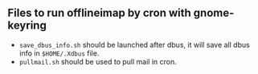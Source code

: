 ## Files to run offlineimap by cron with gnome-keyring

* `save_dbus_info.sh` should be launched after dbus, it will save all dbus info in `$HOME/.Xdbus` file.
* `pullmail.sh` should be used to pull mail in cron.
